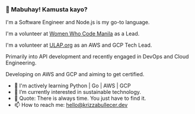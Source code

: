 ### 👋 Mabuhay! Kamusta kayo?


I'm a Software Engineer and Node.js is my go-to language. 

I'm a volunteer at [Women Who Code Manila](https://www.womenwhocode.com/manila/about) as a Lead.

I'm a volunteer at [ULAP.org](https://www.ulap.org/) as an AWS and GCP Tech Lead.

Primarily into API development and recently engaged in DevOps and Cloud Engineering.

Developing on AWS and GCP and aiming to get certified. 

- 🏃 I'm actively learning Python | Go | AWS | GCP
- 🌱 I’m currently interested in sustainable technology.
- 💬 Quote: There is always time. You just have to find it.
- 📫 How to reach me: [hello@krizzabullecer.dev](mailto:hello@krizzabullecer.dev)
